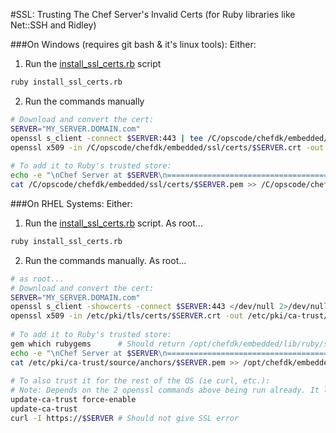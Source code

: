 #SSL: Trusting The Chef Server's Invalid Certs (for Ruby libraries like Net::SSH and Ridley)

###On Windows (requires git bash & it's linux tools):
Either:

 1. Run the [install_ssl_certs.rb](install_ssl_certs.rb) script
 ```bash
 ruby install_ssl_certs.rb
 ```

 2. Run the commands manually
 ```bash
 # Download and convert the cert:
 SERVER="MY_SERVER.DOMAIN.com"
 openssl s_client -connect $SERVER:443 | tee /C/opscode/chefdk/embedded/ssl/certs/$SERVER.crt
 openssl x509 -in /C/opscode/chefdk/embedded/ssl/certs/$SERVER.crt -out /C/opscode/chefdk/embedded/ssl/certs/$SERVER.pem -outform PEM
  
 # To add it to Ruby's trusted store:
 echo -e "\nChef Server at $SERVER\n=========================================" >> /C/opscode/chefdk/embedded/ssl/certs/cacert.pem
 cat /C/opscode/chefdk/embedded/ssl/certs/$SERVER.pem >> /C/opscode/chefdk/embedded/ssl/certs/cacert.pem
 ```


###On RHEL Systems:
Either: 

1. Run the [install_ssl_certs.rb](install_ssl_certs.rb) script. As root...
 ```bash
 ruby install_ssl_certs.rb
 ```

2. Run the commands manually. As root...
 ```bash
 # as root...
 # Download and convert the cert:
 SERVER="MY_SERVER.DOMAIN.com"
 openssl s_client -showcerts -connect $SERVER:443 </dev/null 2>/dev/null | tee /etc/pki/tls/certs/$SERVER.crt
 openssl x509 -in /etc/pki/tls/certs/$SERVER.crt -out /etc/pki/ca-trust/source/anchors/$SERVER.pem -outform PEM
  
 # To add it to Ruby's trusted store:
 gem which rubygems      # Should return /opt/chefdk/embedded/lib/ruby/site_ruby/2.1.0/rubygems.rb
 echo -e "\nChef Server at $SERVER\n=========================================" >> /opt/chefdk/embedded/ssl/certs/cacert.pem
 cat /etc/pki/ca-trust/source/anchors/$SERVER.pem >> /opt/chefdk/embedded/ssl/certs/cacert.pem
  
 # To also trust it for the rest of the OS (ie curl, etc.):
 # Note: Depends on the 2 openssl commands above being run already. It looks for & adds .pem files in /etc/pki/ca-trust/source/anchors/
 update-ca-trust force-enable
 update-ca-trust
 curl -I https://$SERVER # Should not give SSL error
 ```
